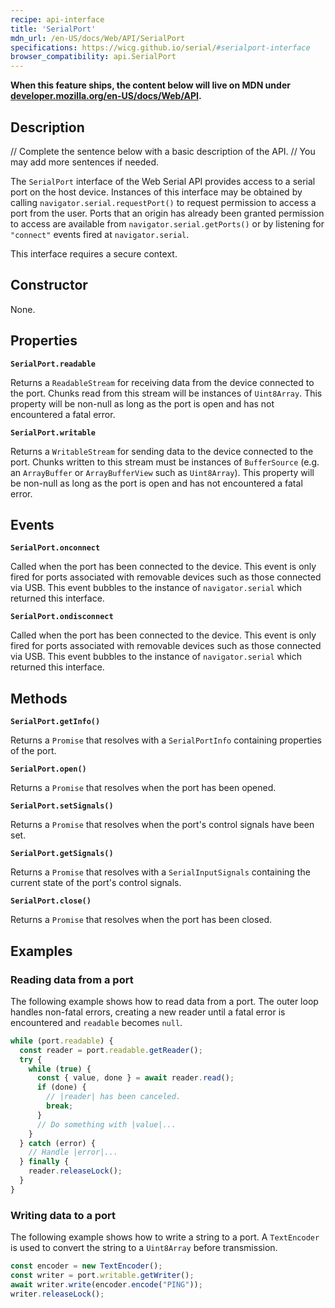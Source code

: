 ```yaml
---
recipe: api-interface
title: 'SerialPort'
mdn_url: /en-US/docs/Web/API/SerialPort
specifications: https://wicg.github.io/serial/#serialport-interface
browser_compatibility: api.SerialPort
---
```


**When this feature ships, the content below will live on MDN under
[developer.mozilla.org/en-US/docs/Web/API](https://developer.mozilla.org/en-US/docs/Web/API).**

## Description

// Complete the sentence below with a basic description of the API.
// You may add more sentences if needed.

The `SerialPort` interface of the Web Serial API provides access to a serial
port on the host device. Instances of this interface may be obtained by calling
`navigator.serial.requestPort()` to request permission to access a port from the
user. Ports that an origin has already been granted permission to access are
available from `navigator.serial.getPorts()` or by listening for `"connect"`
events fired at `navigator.serial`.

This interface requires a secure context.

## Constructor

None.

## Properties

**`SerialPort.readable`**

Returns a `ReadableStream` for receiving data from the device connected to the
port. Chunks read from this stream will be instances of `Uint8Array`. This
property will be non-null as long as the port is open and has not encountered a
fatal error.

**`SerialPort.writable`**

Returns a `WritableStream` for sending data to the device connected to the port.
Chunks written to this stream must be instances of `BufferSource` (e.g. an
`ArrayBuffer` or `ArrayBufferView` such as `Uint8Array`). This property will be
non-null as long as the port is open and has not encountered a fatal error.

## Events

**`SerialPort.onconnect`**

Called when the port has been connected to the device. This event is only fired
for ports associated with removable devices such as those connected via USB.
This event bubbles to the instance of `navigator.serial` which returned this
interface.

**`SerialPort.ondisconnect`**

Called when the port has been connected to the device. This event is only fired
for ports associated with removable devices such as those connected via USB.
This event bubbles to the instance of `navigator.serial` which returned this
interface.

## Methods

**`SerialPort.getInfo()`**

Returns a `Promise` that resolves with a `SerialPortInfo` containing properties
of the port.

**`SerialPort.open()`**

Returns a `Promise` that resolves when the port has been opened.

**`SerialPort.setSignals()`**

Returns a `Promise` that resolves when the port's control signals have been set.

**`SerialPort.getSignals()`**

Returns a `Promise` that resolves with a `SerialInputSignals` containing the
current state of the port's control signals.

**`SerialPort.close()`**

Returns a `Promise` that resolves when the port has been closed.

## Examples

### Reading data from a port

The following example shows how to read data from a port. The outer loop handles
non-fatal errors, creating a new reader until a fatal error is encountered and
`readable` becomes `null`.

```js
while (port.readable) {
  const reader = port.readable.getReader();
  try {
    while (true) {
      const { value, done } = await reader.read();
      if (done) {
        // |reader| has been canceled.
        break;
      }
      // Do something with |value|...
    }
  } catch (error) {
    // Handle |error|...
  } finally {
    reader.releaseLock();
  }
}
```

### Writing data to a port

The following example shows how to write a string to a port. A `TextEncoder` is
used to convert the string to a `Uint8Array` before transmission. 

```js
const encoder = new TextEncoder();
const writer = port.writable.getWriter();
await writer.write(encoder.encode("PING"));
writer.releaseLock();
```

